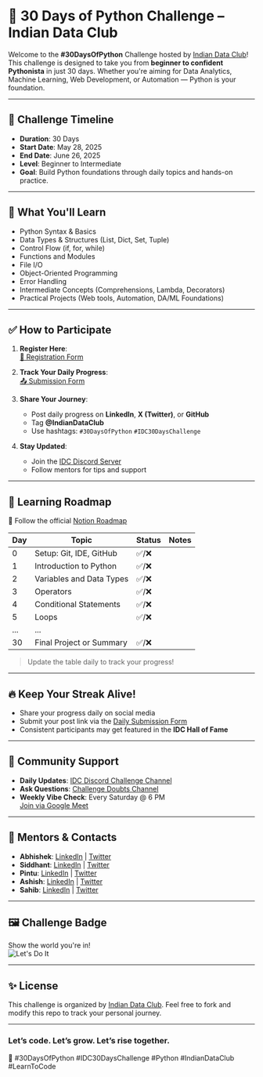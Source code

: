 # 🐍 30 Days of Python Challenge – Indian Data Club

Welcome to the **#30DaysOfPython** Challenge hosted by [Indian Data Club](http://indiandataclub.com)!  
This challenge is designed to take you from **beginner to confident Pythonista** in just 30 days. Whether you're aiming for Data Analytics, Machine Learning, Web Development, or Automation — Python is your foundation.

---

## 📅 Challenge Timeline

- **Duration**: 30 Days
- **Start Date**: May 28, 2025
- **End Date**: June 26, 2025
- **Level**: Beginner to Intermediate
- **Goal**: Build Python foundations through daily topics and hands-on practice.

---

## 🧠 What You'll Learn

- Python Syntax & Basics
- Data Types & Structures (List, Dict, Set, Tuple)
- Control Flow (if, for, while)
- Functions and Modules
- File I/O
- Object-Oriented Programming
- Error Handling
- Intermediate Concepts (Comprehensions, Lambda, Decorators)
- Practical Projects (Web tools, Automation, DA/ML Foundations)

---

## ✅ How to Participate

1. **Register Here**:  
   [📝 Registration Form](https://forms.office.com/r/KhZcVuFJrA)

2. **Track Your Daily Progress**:  
   [📤 Submission Form](https://forms.office.com/r/DmQ0Cuapz6)

3. **Share Your Journey**:
   - Post daily progress on **LinkedIn**, **X (Twitter)**, or **GitHub**
   - Tag **@IndianDataClub**
   - Use hashtags: `#30DaysOfPython` `#IDC30DaysChallenge`

4. **Stay Updated**:
   - Join the [IDC Discord Server](https://discord.gg/6gUG8KfPgx)
   - Follow mentors for tips and support

---

## 🧭 Learning Roadmap

📌 Follow the official [Notion Roadmap](https://www.notion.so/30DaysOfPython-1f9a16c0422f8074bf29eee315a6802a?pvs=21)

| Day | Topic                         | Status | Notes |
|-----|-------------------------------|--------|-------|
| 0   | Setup: Git, IDE, GitHub       | ✅/❌  |       |
| 1   | Introduction to Python        | ✅/❌  |       |
| 2   | Variables and Data Types      | ✅/❌  |       |
| 3   | Operators                     | ✅/❌  |       |
| 4   | Conditional Statements        | ✅/❌  |       |
| 5   | Loops                         | ✅/❌  |       |
| ... | ...                           |        |       |
| 30  | Final Project or Summary      | ✅/❌  |       |

> Update the table daily to track your progress!

---

## 🔥 Keep Your Streak Alive!

- Share your progress daily on social media
- Submit your post link via the [Daily Submission Form](https://forms.office.com/r/DmQ0Cuapz6)
- Consistent participants may get featured in the **IDC Hall of Fame**

---

## 💬 Community Support

- **Daily Updates**: [IDC Discord Challenge Channel](https://discord.com/channels/1298526897788944474/1374612960105988208)
- **Ask Questions**: [Challenge Doubts Channel](https://discord.gg/6gUG8KfPgx)
- **Weekly Vibe Check**: Every Saturday @ 6 PM  
  [Join via Google Meet](https://meet.google.com/fgg-ghye-nrg)

---

## 🙌 Mentors & Contacts

- **Abhishek**: [LinkedIn](https://www.linkedin.com/in/abhishek7x/) | [Twitter](https://x.com/now7x)
- **Siddhant**: [LinkedIn](https://www.linkedin.com/in/tnahddisttud/) | [Twitter](https://x.com/tnahddisttud)
- **Pintu**: [LinkedIn](https://www.linkedin.com/in/pintuprajapati/) | [Twitter](https://x.com/pintzprajapati)
- **Ashish**: [LinkedIn](https://www.linkedin.com/in/ashishm03/) | [Twitter](https://x.com/tensorfarmer)
- **Sahib**: [LinkedIn](https://www.linkedin.com/in/sahib-musharraf/) | [Twitter](https://x.com/hey_sahib)

---

## 🖼️ Challenge Badge

Show the world you're in!  
![Let's Do It](attachment:381c461d-8b0a-431d-983d-317f3642e015:lets_do_it.png)

---

## ✨ License

This challenge is organized by [Indian Data Club](http://indiandataclub.com). Feel free to fork and modify this repo to track your personal journey.

---

### Let’s code. Let’s grow. Let’s rise together.  
🚀 #30DaysOfPython #IDC30DaysChallenge #Python #IndianDataClub #LearnToCode
